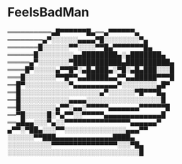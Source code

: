 # FeelsBadMan

══════════▄█▀▀▀▀▀▀█▄══▄▀▀▀▀▀▀▄                                                         
════════▄▀░░░░░░▄▄▄▄▀█░░░░░░░░▀▄                                                               
═══════█░░░░░░▀▀░░░░▀▀█▄▀▀▀▀▀▀▀█▄                                                        
══════█░░░░░░░░▄▄████████▄░▄███████▄                                                         
═════▄▀░░░░░░░▀███████████▄██████████▄                                                             
════█▀░░░░░▄▀▀█▀░▄█▄███▄░▀█░▄█▄███░░░█                                                                         
═══█░░░░░░░▀▀█▀▀▄▄█████▄▄▀▀▄▄█████▀▀▀█                                                         
══█▀░░░░░░░░░░▀▄▄▄▄▄▄▄▄▄▄▀░░░░░░░░▄█▀                                                                  
══█░░░░░░░░░░░░░░░░░░▄▀░░░░░░▀█▀▀▀█▄                                                             
══█░░░░░░░░░░░▄▄▄▄░░░░░░░░░░░░░░░░░█                                                              
══█░░░░░░░░▄▀▀░▄▄░▀▀▀▀▀▄▄▄▄▄▄▄▀▀▀▀▀▀█                                                                 
══▀█░░░░░█░▀▄▀▀░░▀▀▀▀▀▄▄▄▄▄▄▄▄▄▄▄▄▄█                                                               
══▄█▄▄░░░▀▄░░▀▀▀▀▀▀▀▀▀▀▀▀▀▀▀▄▄▄▄▄▄▀                                                                     
▄▀▀░▀██▄░░░▀▀░░░░░░░░░░░░░░▄▄▄▀▀                                                                             
░░░░░░▀▀███▄▄▄▄▄▄▄▄▄▄▄▄▄████▄                                                                                        
░░░░░░░░░░▀▀▀▀▀▀▀▀▀▀▀▀▀▀▀░░░▀█▄                                                                                        
░░░░░░░░░░░░░░░░░░░░░░░░░░░░░░█                                                                                  
